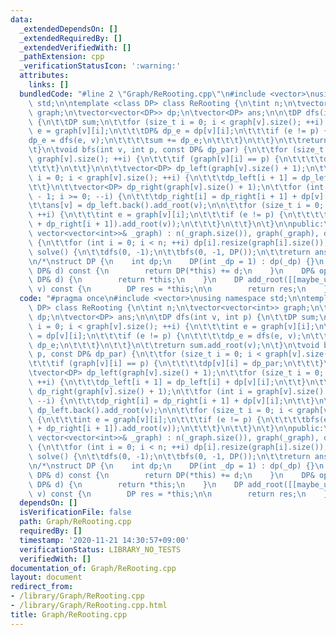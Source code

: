 ```yaml
---
data:
  _extendedDependsOn: []
  _extendedRequiredBy: []
  _extendedVerifiedWith: []
  _pathExtension: cpp
  _verificationStatusIcon: ':warning:'
  attributes:
    links: []
  bundledCode: "#line 2 \"Graph/ReRooting.cpp\"\n#include <vector>\nusing namespace\
    \ std;\n\ntemplate <class DP> class ReRooting {\n\tint n;\n\tvector<vector<int>>\
    \ graph;\n\tvector<vector<DP>> dp;\n\tvector<DP> ans;\n\n\tDP dfs(int v, int p)\
    \ {\n\t\tDP sum;\n\t\tfor (size_t i = 0; i < graph[v].size(); ++i) {\n\t\t\tint\
    \ e = graph[v][i];\n\t\t\tDP& dp_e = dp[v][i];\n\t\t\tif (e != p) {\n\t\t\t\t\
    dp_e = dfs(e, v);\n\t\t\t\tsum += dp_e;\n\t\t\t}\n\t\t}\n\t\treturn sum.add_root(v);\n\
    \t}\n\tvoid bfs(int v, int p, const DP& dp_par) {\n\t\tfor (size_t i = 0; i <\
    \ graph[v].size(); ++i) {\n\t\t\tif (graph[v][i] == p) {\n\t\t\t\tdp[v][i] = dp_par;\n\
    \t\t\t}\n\t\t}\n\n\t\tvector<DP> dp_left(graph[v].size() + 1);\n\t\tfor (size_t\
    \ i = 0; i < graph[v].size(); ++i) {\n\t\t\tdp_left[i + 1] = dp_left[i] + dp[v][i];\n\
    \t\t}\n\t\tvector<DP> dp_right(graph[v].size() + 1);\n\t\tfor (int i = graph[v].size()\
    \ - 1; i >= 0; --i) {\n\t\t\tdp_right[i] = dp_right[i + 1] + dp[v][i];\n\t\t}\n\
    \t\tans[v] = dp_left.back().add_root(v);\n\n\t\tfor (size_t i = 0; i < graph[v].size();\
    \ ++i) {\n\t\t\tint e = graph[v][i];\n\t\t\tif (e != p) {\n\t\t\t\tbfs(e, v, (dp_left[i]\
    \ + dp_right[i + 1]).add_root(v));\n\t\t\t}\n\t\t}\n\t}\n\npublic:\n\tReRooting(const\
    \ vector<vector<int>>& _graph) : n(_graph.size()), graph(_graph), dp(n), ans(n)\
    \ {\n\t\tfor (int i = 0; i < n; ++i) dp[i].resize(graph[i].size());\n\t}\n\tvector<DP>\
    \ solve() {\n\t\tdfs(0, -1);\n\t\tbfs(0, -1, DP());\n\t\treturn ans;\n\t}\n};\n\
    \n/*\nstruct DP {\n    int dp;\n    DP(int _dp = 1) : dp(_dp) {}\n    DP operator+(const\
    \ DP& d) const {\n        return DP(*this) += d;\n    }\n    DP& operator+=(const\
    \ DP& d) {\n        return *this;\n    }\n    DP add_root([[maybe_unused]] int\
    \ v) const {\n        DP res = *this;\n\n        return res;\n    }\n};\n*/\n"
  code: "#pragma once\n#include <vector>\nusing namespace std;\n\ntemplate <class\
    \ DP> class ReRooting {\n\tint n;\n\tvector<vector<int>> graph;\n\tvector<vector<DP>>\
    \ dp;\n\tvector<DP> ans;\n\n\tDP dfs(int v, int p) {\n\t\tDP sum;\n\t\tfor (size_t\
    \ i = 0; i < graph[v].size(); ++i) {\n\t\t\tint e = graph[v][i];\n\t\t\tDP& dp_e\
    \ = dp[v][i];\n\t\t\tif (e != p) {\n\t\t\t\tdp_e = dfs(e, v);\n\t\t\t\tsum +=\
    \ dp_e;\n\t\t\t}\n\t\t}\n\t\treturn sum.add_root(v);\n\t}\n\tvoid bfs(int v, int\
    \ p, const DP& dp_par) {\n\t\tfor (size_t i = 0; i < graph[v].size(); ++i) {\n\
    \t\t\tif (graph[v][i] == p) {\n\t\t\t\tdp[v][i] = dp_par;\n\t\t\t}\n\t\t}\n\n\t\
    \tvector<DP> dp_left(graph[v].size() + 1);\n\t\tfor (size_t i = 0; i < graph[v].size();\
    \ ++i) {\n\t\t\tdp_left[i + 1] = dp_left[i] + dp[v][i];\n\t\t}\n\t\tvector<DP>\
    \ dp_right(graph[v].size() + 1);\n\t\tfor (int i = graph[v].size() - 1; i >= 0;\
    \ --i) {\n\t\t\tdp_right[i] = dp_right[i + 1] + dp[v][i];\n\t\t}\n\t\tans[v] =\
    \ dp_left.back().add_root(v);\n\n\t\tfor (size_t i = 0; i < graph[v].size(); ++i)\
    \ {\n\t\t\tint e = graph[v][i];\n\t\t\tif (e != p) {\n\t\t\t\tbfs(e, v, (dp_left[i]\
    \ + dp_right[i + 1]).add_root(v));\n\t\t\t}\n\t\t}\n\t}\n\npublic:\n\tReRooting(const\
    \ vector<vector<int>>& _graph) : n(_graph.size()), graph(_graph), dp(n), ans(n)\
    \ {\n\t\tfor (int i = 0; i < n; ++i) dp[i].resize(graph[i].size());\n\t}\n\tvector<DP>\
    \ solve() {\n\t\tdfs(0, -1);\n\t\tbfs(0, -1, DP());\n\t\treturn ans;\n\t}\n};\n\
    \n/*\nstruct DP {\n    int dp;\n    DP(int _dp = 1) : dp(_dp) {}\n    DP operator+(const\
    \ DP& d) const {\n        return DP(*this) += d;\n    }\n    DP& operator+=(const\
    \ DP& d) {\n        return *this;\n    }\n    DP add_root([[maybe_unused]] int\
    \ v) const {\n        DP res = *this;\n\n        return res;\n    }\n};\n*/\n"
  dependsOn: []
  isVerificationFile: false
  path: Graph/ReRooting.cpp
  requiredBy: []
  timestamp: '2020-11-21 14:30:57+09:00'
  verificationStatus: LIBRARY_NO_TESTS
  verifiedWith: []
documentation_of: Graph/ReRooting.cpp
layout: document
redirect_from:
- /library/Graph/ReRooting.cpp
- /library/Graph/ReRooting.cpp.html
title: Graph/ReRooting.cpp
---
```

